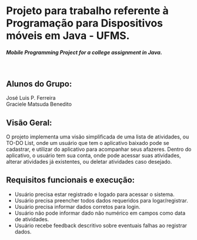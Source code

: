 
# Projeto para trabalho referente à Programação para Dispositivos móveis em Java - UFMS.

#### <em>Mobile Programming Project for a college assignment in Java.</em>
<br>

## Alunos do Grupo:
<p>
José Luis P. Ferreira<br>
 Graciele Matsuda Benedito<br>
</p>

## Visão Geral:
<p>O projeto implementa uma visão simplificada de uma lista de atividades, ou TO-DO List, onde um usuário que tem o aplicativo baixado pode se cadastrar, e utilizar do aplicativo para acompanhar seus afazeres. Dentro do aplicativo, o usuário tem sua conta, onde pode acessar suas atividades, alterar atividades já existentes, ou deletar atividades caso desejado.</p>

## Requisitos funcionais e execução:
<ul>
  <li>Usuário precisa estar registrado e logado para acessar o sistema.</li>
  <li>Usuário precisa preencher todos dados requeridos para logar/registrar.</li>
  <li>Usuário precisa informar dados corretos para login.</li>
  <li>Usuário não pode informar dado não numérico em campos como data de atividades.</li>
  <li>Usuário recebe feedback descritivo sobre eventuais falhas ao registrar dados.</li>
</ul>
